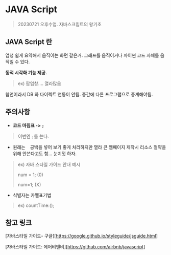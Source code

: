 # JAVA Script

> 20230721 오후수업. 자바스크립트의 왕기초



## JAVA Script 란

엄청 쉽게 요약해서 움직이는 화면 같은거. 그래프를 움직이거나 파이썬 코드 자체를 움직일 수 있다.



**동적 시각화 기능 제공.**

> ex) 팝업창.... 열라많음

웹언어라서 DB 와 다이렉트 연동이 안됨. 중간에 다른 프로그램으로 중계해야됨.



## 주의사항

- **코드 마침표 -> `;`**

> 이번엔 `;`를 쓴다.



- 원래는 ` ` 공백을 넣어 보기 좋게 처리하지만 열라 큰 웹페이지 제작시 리소스 절약을 위해 안쓴다고도 함... 눈치껏 하자.

> ex) 자바 스타일 가이드 안내 예시 
>
> num = 1; (0)
>
> num=1;   (X)



- 식별자는 카멜표기법

> ex) countTime:();



## 참고 링크

[자바스타일 가이드- 구글][https://google.github.io/styleguide/jsguide.html]

[자바스타일 가이드: 에어비앤비][https://github.com/airbnb/javascript]

